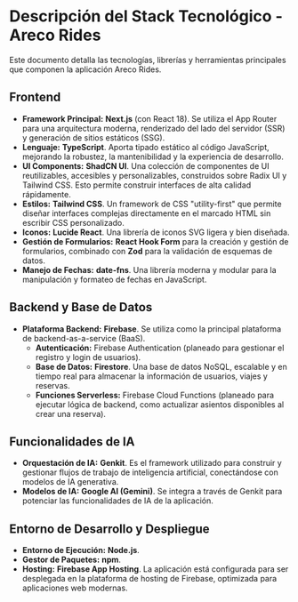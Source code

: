 # Descripción del Stack Tecnológico - Areco Rides

Este documento detalla las tecnologías, librerías y herramientas principales que componen la aplicación Areco Rides.

## Frontend

*   **Framework Principal:** **Next.js** (con React 18). Se utiliza el App Router para una arquitectura moderna, renderizado del lado del servidor (SSR) y generación de sitios estáticos (SSG).
*   **Lenguaje:** **TypeScript**. Aporta tipado estático al código JavaScript, mejorando la robustez, la mantenibilidad y la experiencia de desarrollo.
*   **UI Components:** **ShadCN UI**. Una colección de componentes de UI reutilizables, accesibles y personalizables, construidos sobre Radix UI y Tailwind CSS. Esto permite construir interfaces de alta calidad rápidamente.
*   **Estilos:** **Tailwind CSS**. Un framework de CSS "utility-first" que permite diseñar interfaces complejas directamente en el marcado HTML sin escribir CSS personalizado.
*   **Iconos:** **Lucide React**. Una librería de iconos SVG ligera y bien diseñada.
*   **Gestión de Formularios:** **React Hook Form** para la creación y gestión de formularios, combinado con **Zod** para la validación de esquemas de datos.
*   **Manejo de Fechas:** **date-fns**. Una librería moderna y modular para la manipulación y formateo de fechas en JavaScript.

## Backend y Base de Datos

*   **Plataforma Backend:** **Firebase**. Se utiliza como la principal plataforma de backend-as-a-service (BaaS).
    *   **Autenticación:** Firebase Authentication (planeado para gestionar el registro y login de usuarios).
    *   **Base de Datos:** **Firestore**. Una base de datos NoSQL, escalable y en tiempo real para almacenar la información de usuarios, viajes y reservas.
    *   **Funciones Serverless:** Firebase Cloud Functions (planeado para ejecutar lógica de backend, como actualizar asientos disponibles al crear una reserva).

## Funcionalidades de IA

*   **Orquestación de IA:** **Genkit**. Es el framework utilizado para construir y gestionar flujos de trabajo de inteligencia artificial, conectándose con modelos de IA generativa.
*   **Modelos de IA:** **Google AI (Gemini)**. Se integra a través de Genkit para potenciar las funcionalidades de IA de la aplicación.

## Entorno de Desarrollo y Despliegue

*   **Entorno de Ejecución:** **Node.js**.
*   **Gestor de Paquetes:** **npm**.
*   **Hosting:** **Firebase App Hosting**. La aplicación está configurada para ser desplegada en la plataforma de hosting de Firebase, optimizada para aplicaciones web modernas.
